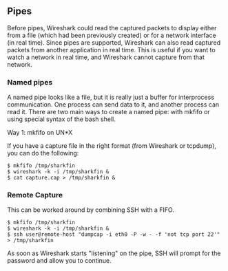 ## Pipes
Before pipes, Wireshark could read the captured packets to display either from a file (which had been previously created) or for a network interface (in real time). Since pipes are supported, Wireshark can also read captured packets from another application in real time. This is useful if you want to watch a network in real time, and Wireshark cannot capture from that network.

### Named pipes

A named pipe looks like a file, but it is really just a buffer for interprocess communication. One process can send data to it, and another process can read it. There are two main ways to create a named pipe: with mkfifo or using special syntax of the bash shell.

Way 1: mkfifo on UN*X

If you have a capture file in the right format (from Wireshark or tcpdump), you can do the following:
```
$ mkfifo /tmp/sharkfin
$ wireshark -k -i /tmp/sharkfin &
$ cat capture.cap > /tmp/sharkfin &
```

### Remote Capture
This can be worked around by combining SSH with a FIFO.
```
$ mkfifo /tmp/sharkfin
$ wireshark -k -i /tmp/sharkfin &
$ ssh user@remote-host "dumpcap -i eth0 -P -w - -f 'not tcp port 22'" > /tmp/sharkfin
```
As soon as Wireshark starts "listening" on the pipe, SSH will prompt for the password and allow you to continue.